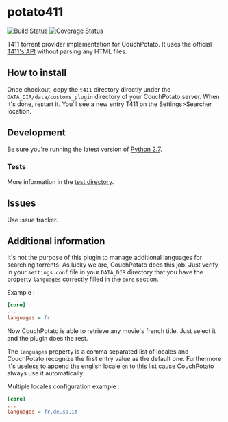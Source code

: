 # potato411

[![Build Status](https://travis-ci.org/Ripolin/potato411.svg?branch=ci)](https://travis-ci.org/Ripolin/potato411)
[![Coverage Status](https://coveralls.io/repos/github/Ripolin/potato411/badge.svg?branch=master)](https://coveralls.io/github/Ripolin/potato411?branch=master)

T411 torrent provider implementation for CouchPotato. It uses the official [T411's API](https://api.t411.ai) without parsing any HTML files.

## How to install

Once checkout, copy the `t411` directory directly under the `DATA_DIR/data/customs_plugin` directory of your CouchPotato server. When it's done, restart it. You'll see a new entry T411 on the Settings>Searcher location.

## Development

Be sure you're running the latest version of [Python 2.7](http://python.org/).

### Tests

More information in the [test directory](test).

## Issues

Use issue tracker.

## Additional information

It's not the purpose of this plugin to manage additional languages for searching torrents. As lucky we are, CouchPotato does this job. Just verify in your `settings.conf` file in your `DATA_DIR` directory that you have the property `languages` correctly filled in the `core` section.

Example :

```ini
[core]
...
languages = fr
```

Now CouchPotato is able to retrieve any movie's french title. Just select it and the plugin does the rest.

The `languages` property is a comma separated list of locales and CouchPotato recognize the first entry value as the default one. Furthermore it's useless to append the english locale `en` to this list cause CouchPotato always use it automatically.

Multiple locales configuration example :

```ini
[core]
...
languages = fr,de,sp,it
```


